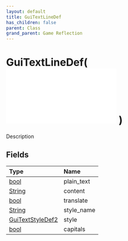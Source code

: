 ```yaml
---
layout: default
title: GuiTextLineDef
has_children: false
parent: Class
grand_parent: Game Reflection
---
```

# GuiTextLineDef( ![ GuiDef ](/game-reflection/classes/gui_def.md) )
Description 

## Fields
| Type | Name |
|:-------------|:--------------|
| [bool](/game-reflection/components/bool.md) | plain_text |
| [String](/game-reflection/components/string.md) | content |
| [bool](/game-reflection/components/bool.md) | translate |
| [String](/game-reflection/components/string.md) | style_name |
| [GuiTextStyleDef2](/game-reflection/components/gui_text_style_def2.md) | style |
| [bool](/game-reflection/components/bool.md) | capitals |
